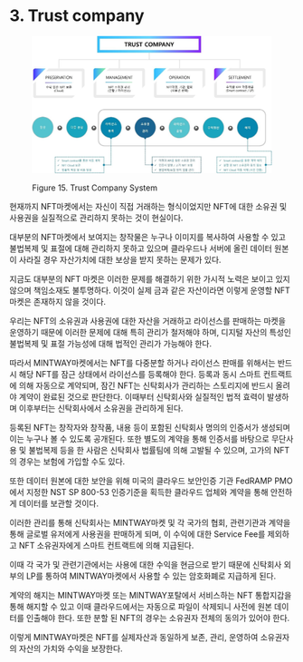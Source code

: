 # 3. Trust company

<figure><img src="../../.gitbook/assets/img6.jpg" alt=""><figcaption><p>Figure 15. Trust Company System</p></figcaption></figure>

현재까지 NFT마켓에서는 자신이 직접 거래하는 형식이었지만 NFT에 대한 소유권 및 사용권을 실질적으로 관리하지 못하는 것이 현실이다.

대부분의 NFT마켓에서 보여지는 창작물은 누구나 이미지를 복사하여 사용할 수 있고 불법복제 및 표절에 대해 관리하지 못하고 있으며 클라우드나 서버에 올린 데이터 원본이 사라질 경우 자산가치에 대한 보상을 받지 못하는 문제가 있다.

지금도 대부분의 NFT 마켓은 이러한 문제를 해결하기 위한 가시적 노력은 보이고 있지 않으며 책임소재도 불투명하다. 이것이 실제 금과 같은 자산이라면 이렇게 운영할 NFT마켓은 존재하지 않을 것이다.

우리는 NFT의 소유권과 사용권에 대한 자산을 거래하고 라이선스를 판매하는 마켓을 운영하기 때문에 이러한 문제에 대해 특히 관리가 철저해야 하며, 디지털 자산의 특성인 불법복제 및 표절 가능성에 대해 법적인 관리가 가능해야 한다.

따라서 MINTWAY마켓에서는 NFT를 다중분할 하거나 라이선스 판매를 위해서는 반드시 해당 NFT를 잠근 상태에서 라이선스를 등록해야 한다. 등록과 동시 스마트 컨트랙트에 의해 자동으로 계약되며, 잠긴 NFT는 신탁회사가 관리하는 스토리지에 반드시 올려야 계약이 완료된 것으로 판단한다. 이때부터 신탁회사와 실질적인 법적 효력이 발생하며 이후부터는 신탁회사에서 소유권을 관리하게 된다.

등록된 NFT는 창작자와 창작품, 내용 등이 포함된 신탁회사 명의의 인증서가 생성되며 이는 누구나 볼 수 있도록 공개된다. 또한 별도의 계약을 통해 인증서를 바탕으로 무단사용 및 불법복제 등을 한 사람은 신탁회사 법률팀에 의해 고발될 수 있으며, 고가의 NFT의 경우는 보험에 가입할 수도 있다.

또한 데이터 원본에 대한 보안을 위해 미국의 클라우드 보안인증 기관 FedRAMP PMO에서 지정한 NST SP 800-53 인증기준을 획득한 클라우드 업체와 계약을 통해 안전하게 데이터를 보관할 것이다.

이러한 관리를 통해 신탁회사는 MINTWAY마켓 및 각 국가의 협회, 관련기관과 계약을 통해 글로벌 유저에게 사용권을 판매하게 되며, 이 수익에 대한 Service Fee를 제외하고 NFT 소유권자에게 스마트 컨트랙트에 의해 지급된다.

이때 각 국가 및 관련기관에서는 사용에 대한 수익을 현금으로 받기 때문에 신탁회사 외부의 LP를 통하여 MINTWAY마켓에서 사용할 수 있는 암호화폐로 지급하게 된다.

계약의 해지는 MINTWAY마켓 또는 MINTWAY포탈에서 서비스하는 NFT 통합지갑을 통해 해지할 수 있고 이때 클라우드에서는 자동으로 파일이 삭제되니 사전에 원본 데이터를 인출해야 한다. 또한 분할 된 NFT의 경우는 소유권자 전체의 동의가 있어야 한다.

이렇게 MINTWAY마켓은 NFT를 실제자산과 동일하게 보존, 관리, 운영하여 소유권자의 자산의 가치와 수익을 보장한다.

